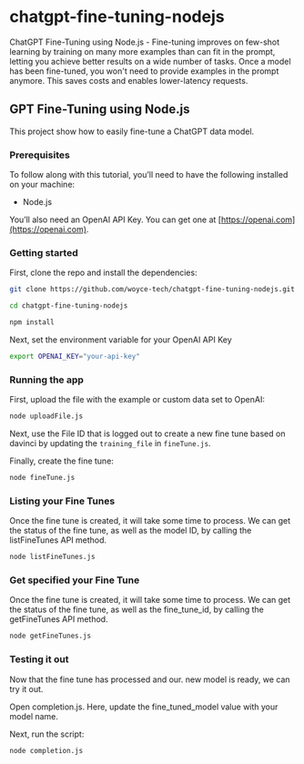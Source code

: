 # chatgpt-fine-tuning-nodejs
ChatGPT Fine-Tuning using Node.js - Fine-tuning improves on few-shot learning by training on many more examples than can fit in the prompt, letting you achieve better results on a wide number of tasks. Once a model has been fine-tuned, you won't need to provide examples in the prompt anymore. This saves costs and enables lower-latency requests.


## GPT Fine-Tuning using Node.js

This project show how to easily fine-tune a ChatGPT data model.

### Prerequisites

To follow along with this tutorial, you’ll need to have the following installed on your machine:

- Node.js

You’ll also need an OpenAI API Key. You can get one at [https://openai.com](https://openai.com).

### Getting started

First, clone the repo and install the dependencies:

```sh
git clone https://github.com/woyce-tech/chatgpt-fine-tuning-nodejs.git

cd chatgpt-fine-tuning-nodejs

npm install
```

Next, set the environment variable for your OpenAI API Key

```sh
export OPENAI_KEY="your-api-key"
```

### Running the app

First, upload the file with the example or custom data set to OpenAI:

```sh
node uploadFile.js
```

Next, use the File ID that is logged out to create a new fine tune based on davinci by updating the `training_file` in `fineTune.js`.

Finally, create the fine tune:

```sh
node fineTune.js
```

### Listing your Fine Tunes

Once the fine tune is created, it will take some time to process. We can get the status of the fine tune, as well as the model ID, by calling the listFineTunes API method.

```sh
node listFineTunes.js
```

### Get specified your Fine Tune

Once the fine tune is created, it will take some time to process. We can get the status of the fine tune, as well as the fine_tune_id, by calling the getFineTunes API method.

```sh
node getFineTunes.js
```

### Testing it out

Now that the fine tune has processed and our. new model is ready, we can try it out.

Open completion.js. Here, update the fine_tuned_model value with your model name.

Next, run the script:

```sh
node completion.js
```
